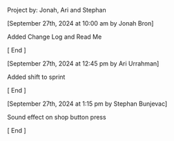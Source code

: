 Project by: Jonah, Ari and Stephan

[September 27th, 2024 at 10:00 am by Jonah Bron]

Added Change Log and Read Me

[ End ]

[September 27th, 2024 at 12:45 pm by Ari Urrahman]

Added shift to sprint

[ End ]

[September 27th, 2024 at 1:15 pm by Stephan Bunjevac]

Sound effect on shop button press

[ End ]

